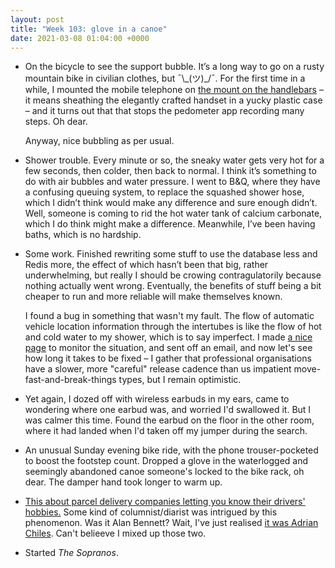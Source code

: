 ```yaml
---
layout: post
title: "Week 103: glove in a canoe"
date: 2021-03-08 01:04:00 +0000
---
```


- On the bicycle to see the support bubble.
  It’s a long way to go on a rusty mountain bike in civilian clothes, but ¯\\\_(ツ)\_/¯.
  For the first time in a while, I mounted the mobile telephone on [the mount on the handlebars](https://www.amazon.co.uk/Quad-Lock-Front-Bike-Mount/dp/B0881N14PH?&tag=joshgood-21) – it means sheathing the elegantly crafted handset in a yucky plastic case – and it turns out that that stops the pedometer app recording many steps. Oh dear.

  Anyway, nice bubbling as per usual.

-  Shower trouble. Every minute or so, the sneaky water gets very hot for a few seconds, then colder, then back to normal.
   I think it’s something to do with air bubbles and water pressure.
   I went to B&Q, where they have a confusing queuing system, to replace the squashed shower hose, which I didn’t think would make any difference and sure enough didn’t. Well, someone is coming to rid the hot water tank of calcium carbonate, which I do think might make a difference. Meanwhile, I’ve been having baths, which is no hardship.

-  Some work. Finished rewriting some stuff to use the database less and Redis more, the effect of which hasn’t been that big, rather underwhelming, but really I should be crowing contragulatorily because nothing actually went wrong.
Eventually, the benefits of stuff being a bit cheaper to run and more reliable will make themselves known.

   I found a bug in something that wasn't my fault.
   The flow of automatic vehicle location information through the intertubes is like the flow of hot and cold water to my shower, which is to say imperfect.
   I made [a nice page](https://bustimes.org/status) to monitor the situation, and sent off an email, and now let's see how long it takes to be fixed – I gather that professional organisations have a slower, more "careful" release cadence than us impatient move-fast-and-break-things types, but I remain optimistic.


- Yet again, I dozed off with wireless earbuds in my ears, came to wondering where one earbud was, and worried I'd swallowed it.
  But I was calmer this time. Found the earbud on the floor in the other room, where it had landed when I'd taken off my jumper during the search.

- An unusual Sunday evening bike ride, with the phone trouser-pocketed to boost the footstep count.
  Dropped a glove in the waterlogged and seemingly abandoned canoe someone's locked to the bike rack, oh dear. The damper hand took longer to warm up.

- [This about parcel delivery companies letting you know their drivers' hobbies.](https://shkspr.mobi/blog/2021/03/do-you-want-to-be-friends-with-your-courier/) Some kind of columnist/diarist was intrigued by this phenomenon. Was it Alan Bennett? Wait, I've just realised [it was Adrian Chiles](https://www.theguardian.com/technology/commentisfree/2020/sep/09/businesses-getting-chummy-amazon-driver). Can't belieeve I mixed up those two.

- Started <cite>The Sopranos</cite>.
